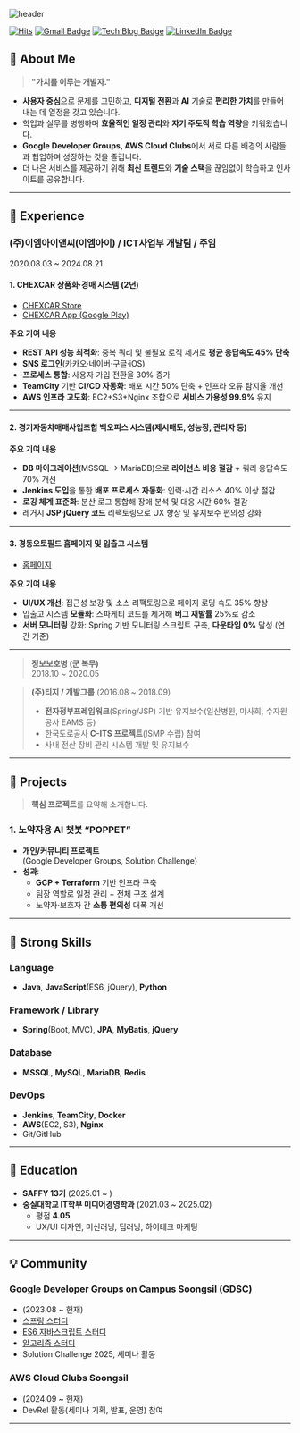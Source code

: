 ![header](https://capsule-render.vercel.app/api?type=waving&color=0:87CEEB,100:80DAEB&height=200&section=header&text=Welcome!%20Achieve%20Developer%20GitHub&fontColor=2C3E50&fontSize=60&fontAlignY=35&desc=꿈%2C%20가치%2C%20혁신을%20이루는%20개발자&descAlignY=65&descAlign=60&animation=fadeIn&speed=3)

[![Hits](https://hits.seeyoufarm.com/api/count/incr/badge.svg?url=https%3A%2F%2Fgithub.com%2Fbamlatte&count_bg=%23002f6c&title_bg=%23002f6c&icon=&icon_color=%23E7E7E7&title=VISIT&edge_flat=false)](https://github.com/Oilwoo)
[![Gmail Badge](https://img.shields.io/badge/Gmail-D14836?style=flat&logo=Gmail&logoColor=white)](mailto:ooo4268270@gmail.com)
[![Tech Blog Badge](https://img.shields.io/badge/Tech%20Blog-555263?style=flat&logoColor=white)]([https://jun10920.tistory.com/](https://oil-story.tistory.com/))
[![LinkedIn Badge](https://img.shields.io/badge/LinkedIn-0a66c2?style=flat&logo=LinkedIn&logoColor=white)]([https://www.linkedin.com/in/ilwoo-oh-8965b8344/])

## 👋 About Me

> **"가치를 이루는 개발자."**

- **사용자 중심**으로 문제를 고민하고, **디지털 전환**과 **AI** 기술로 **편리한 가치**를 만들어내는 데 열정을 갖고 있습니다.
- 학업과 실무를 병행하며 **효율적인 일정 관리**와 **자기 주도적 학습 역량**을 키워왔습니다.
- **Google Developer Groups, AWS Cloud Clubs**에서 서로 다른 배경의 사람들과 협업하며 성장하는 것을 즐깁니다.
- 더 나은 서비스를 제공하기 위해 **최신 트렌드**와 **기술 스택**을 끊임없이 학습하고 인사이트를 공유합니다.

---

## 🔧 Experience

### (주)이엠아이앤씨(이엠아이) / ICT사업부 개발팀 / 주임  
2020.08.03 ~ 2024.08.21

#### 1. CHEXCAR 상품화·경매 시스템 (2년)
- [CHEXCAR Store](https://store.chexcar.co.kr/)  
- [CHEXCAR App (Google Play)](https://play.google.com/store/apps/details?id=kr.co.chexcar.app&hl=ko&gl=US)

**주요 기여 내용**  
- **REST API 성능 최적화**: 중복 쿼리 및 불필요 로직 제거로 **평균 응답속도 45% 단축**  
- **SNS 로그인**(카카오·네이버·구글·iOS)
- **프로세스 통합**: 사용자 가입 전환율 30% 증가  
- **TeamCity** 기반 **CI/CD 자동화**: 배포 시간 50% 단축 + 인프라 오류 탐지율 개선  
- **AWS 인프라 고도화**: EC2+S3+Nginx 조합으로 **서비스 가용성 99.9%** 유지

---

#### 2. 경기자동차매매사업조합 백오피스 시스템(제시매도, 성능장, 관리자 등)

**주요 기여 내용**  
- **DB 마이그레이션**(MSSQL → MariaDB)으로 **라이선스 비용 절감** + 쿼리 응답속도 70% 개선  
- **Jenkins 도입**을 통한 **배포 프로세스 자동화**: 인력·시간 리소스 40% 이상 절감  
- **로깅 체계 표준화**: 분산 로그 통합해 장애 분석 및 대응 시간 60% 절감  
- 레거시 **JSP·jQuery 코드** 리팩토링으로 UX 향상 및 유지보수 편의성 강화

---

#### 3. 경동오토필드 홈페이지 및 입출고 시스템
- [홈페이지](https://www.kyungdongautofield.com/)

**주요 기여 내용**  
- **UI/UX 개선**: 접근성 보강 및 소스 리팩토링으로 페이지 로딩 속도 35% 향상  
- 입출고 시스템 **모듈화**: 스파게티 코드를 제거해 **버그 재발률** 25%로 감소  
- **서버 모니터링** 강화: Spring 기반 모니터링 스크립트 구축, **다운타임 0%** 달성 (연간 기준)

---

> **정보보호병 (군 복무)**  
> 2018.10 ~ 2020.05  

> **(주)티지 / 개발그룹** (2016.08 ~ 2018.09)  
> - **전자정부프레임워크**(Spring/JSP) 기반 유지보수(일산병원, 마사회, 수자원공사 EAMS 등)  
> - 한국도로공사 **C-ITS 프로젝트**(ISMP 수립) 참여  
> - 사내 전산 장비 관리 시스템 개발 및 유지보수

---

## 🚀 Projects

> **핵심 프로젝트**를 요약해 소개합니다.

### 1. 노약자용 AI 챗봇 “POPPET”
- **개인/커뮤니티 프로젝트**  
  (Google Developer Groups, Solution Challenge)
- **성과**:
  - **GCP + Terraform** 기반 인프라 구축
  - 팀장 역할로 일정 관리 + 전체 구조 설계
  - 노약자·보호자 간 **소통 편의성** 대폭 개선

---

## 💪 Strong Skills

### Language
- **Java**, **JavaScript**(ES6, jQuery), **Python**

### Framework / Library
- **Spring**(Boot, MVC), **JPA**, **MyBatis**, **jQuery**

### Database
- **MSSQL**, **MySQL**, **MariaDB**, **Redis**

### DevOps
- **Jenkins**, **TeamCity**, **Docker**  
- **AWS**(EC2, S3), **Nginx**  
- Git/GitHub

---

## 🏫 Education

- **SAFFY 13기** (2025.01 ~ )  
- **숭실대학교 IT학부 미디어경영학과** (2021.03 ~ 2025.02)  
  - 평점 **4.05**  
  - UX/UI 디자인, 머신러닝, 딥러닝, 하이테크 마케팅

---

## 💡 Community

### Google Developer Groups on Campus Soongsil (GDSC)
- (2023.08 ~ 현재)
- [스프링 스터디](https://github.com/gdsc-ssu/gdsc-forum)
- [ES6 자바스크립트 스터디](https://github.com/gdsc-ssu/2024-frameworkless-FE)
- [알고리즘 스터디](https://github.com/chaeyeon0130/Algorithm_Study)
- Solution Challenge 2025, 세미나 활동

### AWS Cloud Clubs Soongsil
- (2024.09 ~ 현재)
- DevRel 활동(세미나 기획, 발표, 운영) 참여

---

